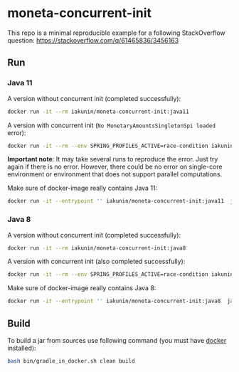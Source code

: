 # moneta-concurrent-init

This repo is a minimal reproducible example for a following StackOverflow question: https://stackoverflow.com/q/61465836/3456163

## Run

### Java 11
A version without concurrent init (completed successfully):
```bash
docker run -it --rm iakunin/moneta-concurrent-init:java11
```

A version with concurrent init (`No MonetaryAmountsSingletonSpi loaded` error):
```bash
docker run -it --rm --env SPRING_PROFILES_ACTIVE=race-condition iakunin/moneta-concurrent-init:java11
```

__Important note__: It may take several runs to reproduce the error. Just try again if there is no error.
However, there could be no error on single-core environment or environment that does not support parallel computations.

Make sure of docker-image really contains Java 11:
```bash
docker run -it --entrypoint '' iakunin/moneta-concurrent-init:java11  java -version
```

### Java 8
A version without concurrent init (completed successfully):
```bash
docker run -it --rm iakunin/moneta-concurrent-init:java8
```

A version with concurrent init (also completed successfully):
```bash
docker run -it --rm --env SPRING_PROFILES_ACTIVE=race-condition iakunin/moneta-concurrent-init:java8
```

Make sure of docker-image really contains Java 8:
```bash
docker run -it --entrypoint '' iakunin/moneta-concurrent-init:java8  java -version
```

## Build

To build a jar from sources use following command (you must have [docker](https://docs.docker.com/get-docker/) installed):
```bash
bash bin/gradle_in_docker.sh clean build
```
